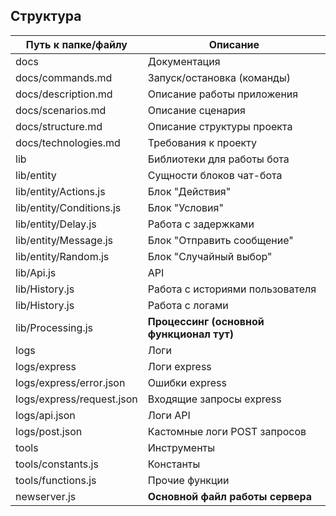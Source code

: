 ## Структура
| Путь к папке/файлу | Описание |
| -------- | ------------ |
| docs | Документация |
| docs/commands.md | Запуск/остановка (команды) |
| docs/description.md | Описание работы приложения |
| docs/scenarios.md | Описание сценария |
| docs/structure.md | Описание структуры проекта |
| docs/technologies.md | Требования к проекту |
| lib | Библиотеки для работы бота |
| lib/entity | Сущности блоков чат-бота |
| lib/entity/Actions.js | Блок "Действия" |
| lib/entity/Conditions.js | Блок "Условия" |
| lib/entity/Delay.js | Работа с задержками |
| lib/entity/Message.js | Блок "Отправить сообщение" |
| lib/entity/Random.js | Блок "Случайный выбор" |
| lib/Api.js | API |
| lib/History.js | Работа с историями пользователя |
| lib/History.js | Работа с логами |
| lib/Processing.js | **Процессинг (основной функционал тут)** |
| logs | Логи |
| logs/express | Логи express |
| logs/express/error.json | Ошибки express |
| logs/express/request.json | Входящие запросы express |
| logs/api.json | Логи API |
| logs/post.json | Кастомные логи POST запросов |
| tools | Инструменты |
| tools/constants.js | Константы |
| tools/functions.js | Прочие функции |
| newserver.js | **Основной файл работы сервера** |